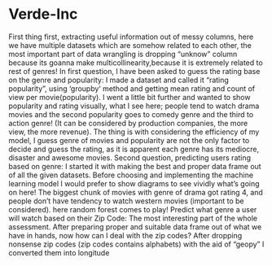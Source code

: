 # Verde-Inc
First thing first, extracting useful information out of messy columns, here we have multiple datasets which are somehow related to each other, the most important part of data wrangling is dropping “unknow” column because its goanna make multicollinearity,because it is  extremely related to rest of genres!
In first question, I have been asked to guess the rating base on the genre and popularity:
I made a dataset and called it “rating popularity”, using ‘groupby‘ method and getting mean rating and count of view per movie(popularity).
I went a little bit further and wanted to show popularity and rating visually, what I see here; people tend to watch drama movies and the second popularity goes to comedy genre and the third to action genre! (It can be considered by production companies, the more view, the more revenue).
The thing is with considering the efficiency of my model, I guess genre of movies and popularity are not the only factor to decide and guess the rating, as it is apparent each genre has its mediocre, disaster and awesome movies.
Second question, predicting users rating based on genre:
I started it with making the best and proper data frame out of all the given datasets.
Before choosing and implementing the machine learning model I would prefer to show diagrams to see vividly what’s going on here! The biggest chunk of movies with genre of drama got rating 4, and people don’t have tendency to watch western movies (important to be considered). here random forest comes to play!
Predict what genre a user will watch based on their Zip Code:
The most interesting part of the whole assessment.
After preparing proper and suitable data frame out of what we have in hands, now how can I deal with the zip codes?
After dropping nonsense zip codes (zip codes contains alphabets) with the aid of “geopy” I converted them into longitude 